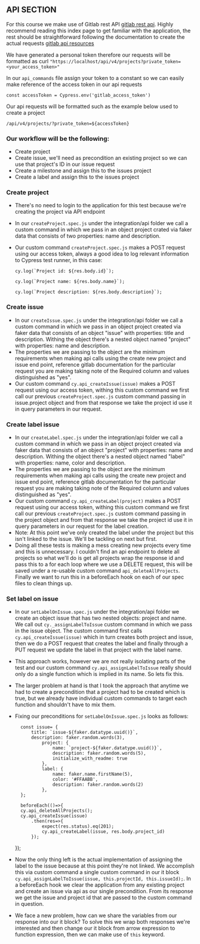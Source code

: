 ## API SECTION
For this course we make use of Gitlab rest API [gitlab rest api](https://docs.gitlab.com/ee/api/index.html#rest-api). Highly recommend reading this index page to get familiar with the application, the rest should be straightforward following the documentation to create the actual requests [gitlab api resources](https://docs.gitlab.com/ee/api/api_resources.html)

We have generated a personal token therefore our requests will be formatted 
as curl `"https://localhost/api/v4/projects?private_token=<your_access_token>"`

In our `api_commands` file assign your token to a constant so we can easily make reference of the access token in our api requests

`const accessToken = Cypress.env('gitlab_access_token')`

Our api requests will be formatted such as the example below used to create a project

`/api/v4/projects/?private_token=${accessToken}`


### Our workflow will be the following:
- Create project
- Create issue, we'll need as precondition an existing project so we can use that project's ID in our issue request
- Create a milestone and assign this to the issues project
- Create a label and assign this to the issues project

### Create project
- There's no need to login to the application for this test because we're creating the project via API endpoint
- In our `createProject.spec.js` under the integration/api folder we call a custom command in which we pass in an object project crated via faker data that consists of two properties: name and description.
- Our custom command `createProject.spec.js` makes a POST request using our access token, always a good idea to log relevant information to Cypress test runner, in this case:
    
    ```cy.log(`Project id: ${res.body.id}`);```

    ``cy.log(`Project name: ${res.body.name}`);``
    
    ``cy.log(`Project description: ${res.body.description}`);``

### Create issue
- In our `createIssue.spec.js` under the integration/api folder we call a custom command in which we pass in an object project created via faker data that consists of an object "issue" with properties: title and description.  Withing the object there's a nested object named "project" with properties: name and description.
- The properties we are passing to the object are the minimum requirements when making api calls using the create new project and issue end point, reference gitlab documentation for the particular request you are making taking note of the Required column and values distinguished as "yes".
- Our custom command `cy.api_createIssue(issue)` makes a POST request using our access token, withing this custom command we first call our previous `createProject.spec.js` custom command passing in issue.project object and from that response we take the project id use it in query parameters in our request.

### Create label issue
- In our `createLabel.spec.js` under the integration/api folder we call a custom command in which we pass in an object project created via faker data that consists of an object "project" with properties: name and description.  Withing the object there's a nested object named "label" with properties: name, color and description.
- The properties we are passing to the object are the minimum requirements when making api calls using the create new project and issue end point, reference gitlab documentation for the particular request you are making taking note of the Required column and values distinguished as "yes".
- Our custom command `cy.api_createLabel(project)` makes a POST request using our access token, withing this custom command we first call our previous `createProject.spec.js` custom command passing in the project object and from that response we take the project id use it in query parameters in our request for the label creation.
- Note: At this point we've only created the label under the project but this isn't linked to the issue.  We'll be tackling on next but first.
- Doing all these tests is making a mess creating new projects every time and this is unnecessary.  I couldn't find an api endpoint to delete all projects so what we'll do is get all projects wrap the response id and pass this to a for each loop where we use a DELETE request, this will be saved under a re-usable custom command `api_deleteAllProjects`.  Finally we want to run this in a beforeEach hook on each of our spec files to clean things up.

### Set label on issue
-  In our `setLabelOnIssue.spec.js` under the integration/api folder we create an object issue that has two nested objects: project and name.  We call out `cy._assignLabelToIssue` custom command in which we pass in the issue object.  The custom command first calls `cy.api_createIssue(issue)` which in turn creates both project and issue, then we do a POST request that creates the label and finally through a PUT request we update the label in that project with the label name.
- This approach works, however we are not really isolating parts of the test and our custom command `cy.api_assignLabelToIssue` really should only do a single function which is implied in its name.  So lets fix this.
- The larger problem at hand is that I took the approach that anytime we had to create a precondition that a project had to be created which is true, but we already have individual custom commands to target each function and shouldn't have to mix them.
- Fixing our preconditions for `setLabelOnIssue.spec.js` looks as follows:

        const issue= {
            title: `issue-${faker.datatype.uuid()}`,
            description: faker.random.words(3),
                project: {
                    name: `project-${faker.datatype.uuid()}`,
                    description: faker.random.words(5),
                    initialize_with_readme: true
                },
                label: {
                    name: faker.name.firstName(5),
                    color: '#FFAABB',
                    description: faker.random.words(2)
                },
        };

        beforeEach(()=>{
        cy.api_deleteAllProjects();
        cy.api_createIssue(issue)
            .then(res=>{
                expect(res.status).eq(201);
                cy.api_createLabel(issue, res.body.project_id)
            });
    });

- Now the only thing left is the actual implementation of assigning the label to the issue because at this point they're not linked.  We accomplish this via custom command a single custom command in our it block `cy.api_assignLabelToIssue(issue, this.projectId, this.issueId);`.  In a beforeEach hook we clear the application from any existing project and create an issue via api as our single precondition.  From its response we get the issue and project id that are passed to the custom command in question.
- We face a new problem, how can we share the variables from our response into our it block?  To solve this we wrap both responses we're interested and then change our it block from arrow expression to function expression, then we can make use of `this` keyword. 